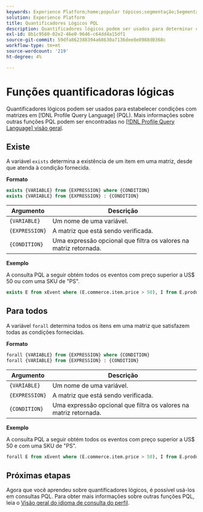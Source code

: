 ```yaml
---
keywords: Experience Platform;home;popular tópicos;segmentação;Segmentação;Serviço de segmentação;pql;PQL;Profile Query Language;logical quantifiers;logical quantifier;
solution: Experience Platform
title: Quantificadores Lógicos PQL
description: Quantificadores lógicos podem ser usados para determinar condições com matrizes na linguagem de consulta de perfil (PQL).
exl-id: 8b1c9560-02e2-46e0-9646-c64dd4a15df1
source-git-commit: 59dfa862388394a68630a7136dee8e8988d0368c
workflow-type: tm+mt
source-wordcount: '219'
ht-degree: 4%

---
```


# Funções quantificadoras lógicas

Quantificadores lógicos podem ser usados para estabelecer condições com matrizes em [!DNL Profile Query Language] (PQL). Mais informações sobre outras funções PQL podem ser encontradas no [[!DNL Profile Query Language] visão geral](./overview.md).

## Existe

A variável `exists` determina a existência de um item em uma matriz, desde que atenda à condição fornecida.

**Formato**

```sql
exists {VARIABLE} from {EXPRESSION} where {CONDITION}
exists {VARIABLE} from {EXPRESSION} : {CONDITION}
```

| Argumento | Descrição |
| ---------- | ----------- |
| `{VARIABLE}` | Um nome de uma variável. |
| `{EXPRESSION}` | A matriz que está sendo verificada. |
| `{CONDITION}` | Uma expressão opcional que filtra os valores na matriz retornada. |

**Exemplo**

A consulta PQL a seguir obtém todos os eventos com preço superior a US$ 50 ou com uma SKU de &quot;PS&quot;.

```sql
exists E from xEvent where (E.commerce.item.price > 50), I from E.productListItems where I.SKU = "PS"
```

## Para todos

A variável `forall` determina todos os itens em uma matriz que satisfazem todas as condições fornecidas.

**Formato**

```sql
forall {VARIABLE} from {EXPRESSION} where {CONDITION}
forall {VARIABLE} from {EXPRESSION} : {CONDITION}
```

| Argumento | Descrição |
| ---------- | ----------- |
| `{VARIABLE}` | Um nome de uma variável. |
| `{EXPRESSION}` | A matriz que está sendo verificada. |
| `{CONDITION}` | Uma expressão opcional que filtra os valores na matriz retornada. |

**Exemplo**

A consulta PQL a seguir obtém todos os eventos com preço superior a US$ 50 e com uma SKU de &quot;PS&quot;.

```sql
forall E from xEvent where (E.commerce.item.price > 50), I from E.productListItems where I.SKU = "PS"
```

## Próximas etapas

Agora que você aprendeu sobre quantificadores lógicos, é possível usá-los em consultas PQL. Para obter mais informações sobre outras funções PQL, leia o [Visão geral do idioma de consulta do perfil](./overview.md).
